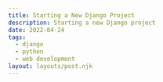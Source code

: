 ```yaml
---
title: Starting a New Django Project
description: Starting a new Django project
date: 2022-04-24
tags:
  - django
  - python
  - web development
layout: layouts/post.njk
---
```



